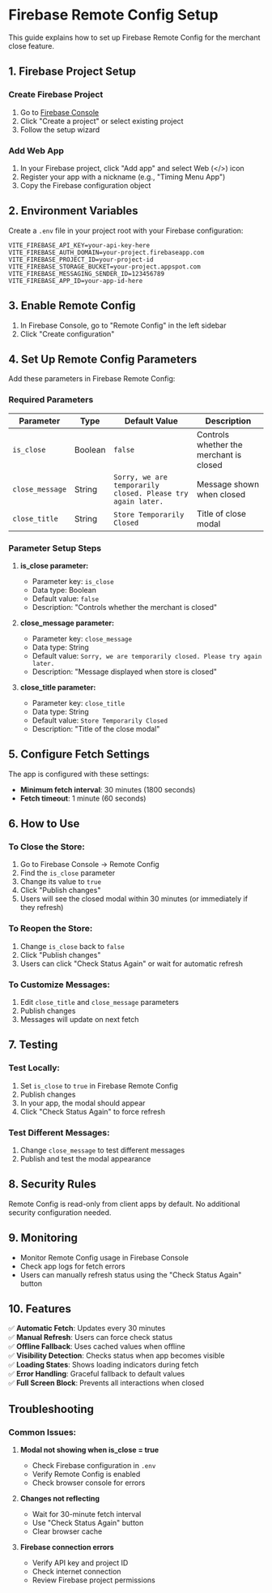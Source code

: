 # Firebase Remote Config Setup

This guide explains how to set up Firebase Remote Config for the merchant close feature.

## 1. Firebase Project Setup

### Create Firebase Project
1. Go to [Firebase Console](https://console.firebase.google.com/)
2. Click "Create a project" or select existing project
3. Follow the setup wizard

### Add Web App
1. In your Firebase project, click "Add app" and select Web (</>) icon
2. Register your app with a nickname (e.g., "Timing Menu App")
3. Copy the Firebase configuration object

## 2. Environment Variables

Create a `.env` file in your project root with your Firebase configuration:

```env
VITE_FIREBASE_API_KEY=your-api-key-here
VITE_FIREBASE_AUTH_DOMAIN=your-project.firebaseapp.com
VITE_FIREBASE_PROJECT_ID=your-project-id
VITE_FIREBASE_STORAGE_BUCKET=your-project.appspot.com
VITE_FIREBASE_MESSAGING_SENDER_ID=123456789
VITE_FIREBASE_APP_ID=your-app-id-here
```

## 3. Enable Remote Config

1. In Firebase Console, go to "Remote Config" in the left sidebar
2. Click "Create configuration"

## 4. Set Up Remote Config Parameters

Add these parameters in Firebase Remote Config:

### Required Parameters

| Parameter | Type | Default Value | Description |
|-----------|------|---------------|-------------|
| `is_close` | Boolean | `false` | Controls whether the merchant is closed |
| `close_message` | String | `Sorry, we are temporarily closed. Please try again later.` | Message shown when closed |
| `close_title` | String | `Store Temporarily Closed` | Title of close modal |

### Parameter Setup Steps

1. **is_close parameter:**
   - Parameter key: `is_close`
   - Data type: Boolean
   - Default value: `false`
   - Description: "Controls whether the merchant is closed"

2. **close_message parameter:**
   - Parameter key: `close_message`
   - Data type: String
   - Default value: `Sorry, we are temporarily closed. Please try again later.`
   - Description: "Message displayed when store is closed"

3. **close_title parameter:**
   - Parameter key: `close_title`
   - Data type: String
   - Default value: `Store Temporarily Closed`
   - Description: "Title of the close modal"

## 5. Configure Fetch Settings

The app is configured with these settings:
- **Minimum fetch interval**: 30 minutes (1800 seconds)
- **Fetch timeout**: 1 minute (60 seconds)

## 6. How to Use

### To Close the Store:
1. Go to Firebase Console → Remote Config
2. Find the `is_close` parameter
3. Change its value to `true`
4. Click "Publish changes"
5. Users will see the closed modal within 30 minutes (or immediately if they refresh)

### To Reopen the Store:
1. Change `is_close` back to `false`
2. Click "Publish changes"
3. Users can click "Check Status Again" or wait for automatic refresh

### To Customize Messages:
1. Edit `close_title` and `close_message` parameters
2. Publish changes
3. Messages will update on next fetch

## 7. Testing

### Test Locally:
1. Set `is_close` to `true` in Firebase Remote Config
2. Publish changes
3. In your app, the modal should appear
4. Click "Check Status Again" to force refresh

### Test Different Messages:
1. Change `close_message` to test different messages
2. Publish and test the modal appearance

## 8. Security Rules

Remote Config is read-only from client apps by default. No additional security configuration needed.

## 9. Monitoring

- Monitor Remote Config usage in Firebase Console
- Check app logs for fetch errors
- Users can manually refresh status using the "Check Status Again" button

## 10. Features

✅ **Automatic Fetch**: Updates every 30 minutes  
✅ **Manual Refresh**: Users can force check status  
✅ **Offline Fallback**: Uses cached values when offline  
✅ **Visibility Detection**: Checks status when app becomes visible  
✅ **Loading States**: Shows loading indicators during fetch  
✅ **Error Handling**: Graceful fallback to default values  
✅ **Full Screen Block**: Prevents all interactions when closed  

## Troubleshooting

### Common Issues:

1. **Modal not showing when is_close = true**
   - Check Firebase configuration in `.env`
   - Verify Remote Config is enabled
   - Check browser console for errors

2. **Changes not reflecting**
   - Wait for 30-minute fetch interval
   - Use "Check Status Again" button
   - Clear browser cache

3. **Firebase connection errors**
   - Verify API key and project ID
   - Check internet connection
   - Review Firebase project permissions